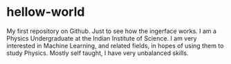 # hellow-world
My first repository on Github. Just to see how the ingerface works.
I am a Physics Undergraduate at the Indian Institute of Science. I am very interested in Machine Learning, and related fields, in hopes of using them to study Physics. Mostly self taught, I have very unbalanced skills.  
